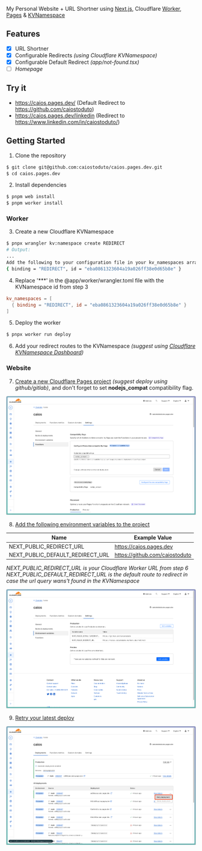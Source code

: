 My Personal Website + URL Shortner using [Next.js](https://nextjs.org/), Cloudflare [Worker](https://workers.cloudflare.com/), [Pages](https://pages.cloudflare.com/) & [KVNamespace](https://developers.cloudflare.com/kv/learning/kv-namespaces/)

## Features

- [x] URL Shortner
- [x] Configurable Redirects *(using Cloudflare KVNamespace)*
- [x] Configurable Default Redirect *(app/not-found.tsx)*
- [ ] *Homepage*

## Try it

- https://caios.pages.dev/ (Default Redirect to https://github.com/caiostoduto)
- https://caios.pages.dev/linkedin (Redirect to https://www.linkedin.com/in/caiostoduto/)

## Getting Started

1. Clone the repository
```bash
$ git clone git@github.com:caiostoduto/caios.pages.dev.git
$ cd caios.pages.dev
```

2. Install dependencies
```bash
$ pnpm web install
$ pnpm worker install
```

### Worker

3. Create a new Cloudflare KVNamespace

```bash
$ pnpx wrangler kv:namespace create REDIRECT
# Output:
...
Add the following to your configuration file in your kv_namespaces array:
{ binding = "REDIRECT", id = "eba0861323604a19a026ff38e0d65b8e" }
```

4. Replace '***' in the @app/worker/wrangler.toml file with the KVNamespace id from step 3

```toml
kv_namespaces = [
  { binding = "REDIRECT", id = "eba0861323604a19a026ff38e0d65b8e" }
]
```

5. Deploy the worker

```bash
$ pnpx worker run deploy
```

6. Add your redirect routes to the KVNamespace *(suggest using [Cloudflare KVNamespace Dashboard](https://dash.cloudflare.com/))*

### Website

7. [Create a new Cloudflare Pages project](https://developers.cloudflare.com/pages/framework-guides/deploy-a-nextjs-site/#deploy-your-application-to-cloudflare-pages-1) *(suggest deploy using github/gitlab)*, and don't forget to set **nodejs_compat** compatibility flag.

![Image from Cloudflare Pages Dashboard setting compatibility flag](https://github.com/caiostoduto/caios.pages.dev/blob/main/docs/images/compatibility_flags.png)

8. [Add the following environment variables to the project](https://developers.cloudflare.com/workers/configuration/environment-variables/#add-environment-variables-via-the-dashboard)

| Name | Example Value |
| --- | --- |
| NEXT_PUBLIC_REDIRECT_URL | https://caios.pages.dev |
| NEXT_PUBLIC_DEFAULT_REDIRECT_URL | https://github.com/caiostoduto |

*NEXT_PUBLIC_REDIRECT_URL is your Cloudflare Worker URL from step 6*\
*NEXT_PUBLIC_DEFAULT_REDIRECT_URL is the default route to redirect in case the url query wans't found in the KVNamespace*

![Image from Cloudflare Pages Dashboard setting environment variables](https://github.com/caiostoduto/caios.pages.dev/blob/main/docs/images/env_vars.png)

9. [Retry your latest deploy](https://dash.cloudflare.com/)

![Image from Cloudflare Pages Dashboard retrying latest deploy](https://github.com/caiostoduto/caios.pages.dev/blob/main/docs/images/retry_deploy.png)
